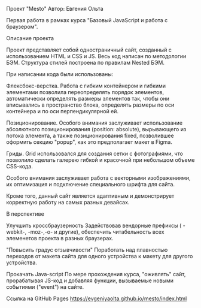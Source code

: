 Проект "Mesto" 
Автор: Евгения Ольта 

Первая работа в рамках курса "Базовый JavaScript и работа с браузером".


Описание проекта

Проект представляет собой одностраничный сайт, созданный с использованием HTML и CSS и JS.
Весь код написан по методологии БЭМ. Структура стилей построена по правилам Nested БЭМ.

При написании кода были использованы:

Флексбокс-верстка.
Работа  с гибким контейнером и гибкими элементами позволила переопределять порядок элементов, автоматически определять размеры элементов так, чтобы они вписывались в  пространство блока, определять размеры по оси контейнера и по оси перпендикулярной ей.

Позиционирование.
Особого внимания заслуживает использование абсолютного позиционирования (position: absolute), вырывающего из потока элемента, а также позиционирования fixed, позволившее оформить секцию "popup", как это предполагает макет в Figma.

Гриды.
Grid использовался для создания сетки с фотографиями, что позволило сделать галерею гибкой и красочной при небольшом объеме CSS-кода.

Особого внимания заслуживает работа с векторными изображениями, их оптимизация и подключение специального шрифта для сайта.

Кроме того, данный сайт является адаптивным и демонстрирует корректную работу на самых разных девайсах.



В перспективе

Улучшить кроссбраузерность
Задействовав вендорные префиксы ( -webkit-, -moz-,-о- и другие), обеспечить читабельность всех элеменетов проекта в разных браузерах.

"Повысить градус отзывчивости"
Поработать над плавностью переходов от макета сайта для одного устройства к макету для другого устройства.

Прокачать Java-script
По мере прохождения курса, "оживлять" сайт, прорабатывая JS-код и добавляя функции, вызываемые новыми событиями ("event") на сайте.


Ссылка на GitHub Pages
https://evgeniyaolta.github.io/mesto/index.html